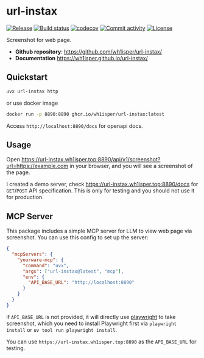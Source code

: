 # url-instax

[![Release](https://img.shields.io/github/v/release/wh1isper/url-instax)](https://img.shields.io/github/v/release/wh1isper/url-instax)
[![Build status](https://img.shields.io/github/actions/workflow/status/wh1isper/url-instax/main.yml?branch=main)](https://github.com/wh1isper/url-instax/actions/workflows/main.yml?query=branch%3Amain)
[![codecov](https://codecov.io/gh/wh1isper/url-instax/branch/main/graph/badge.svg)](https://codecov.io/gh/wh1isper/url-instax)
[![Commit activity](https://img.shields.io/github/commit-activity/m/wh1isper/url-instax)](https://img.shields.io/github/commit-activity/m/wh1isper/url-instax)
[![License](https://img.shields.io/github/license/wh1isper/url-instax)](https://img.shields.io/github/license/wh1isper/url-instax)

Screenshot for web page.

- **Github repository**: <https://github.com/wh1isper/url-instax/>
- **Documentation** <https://wh1isper.github.io/url-instax/>

## Quickstart

```bash
uvx url-instax http
```

or use docker image

```bash
docker run -p 8890:8890 ghcr.io/wh1isper/url-instax:latest
```

Access `http://localhost:8890/docs` for openapi docs.

## Usage

Open https://url-instax.wh1isper.top:8890/api/v1/screenshot?url=https://example.com in your browser, and you will see a screenshot of the page.

I created a demo server, check https://url-instax.wh1isper.top:8890/docs for `GET`/`POST` API specification. This is only for testing and you should not use it for production.

## MCP Server

This package includes a simple MCP server for LLM to view web page via screenshot. You can use this config to set up the server:

```json
{
  "mcpServers": {
    "yourware-mcp": {
      "command": "uvx",
      "args": ["url-instax@latest", "mcp"],
      "env": {
        "API_BASE_URL": "http://localhost:8890"
      }
    }
  }
}
```

if `API_BASE_URL` is not provided, it will directly use [playwright](https://playwright.dev/) to take screenshot, which you need to install Playwright first via `playwright install` or `uv tool run playwright install`.

You can use `https://url-instax.wh1isper.top:8890` as the `API_BASE_URL` for testing.
